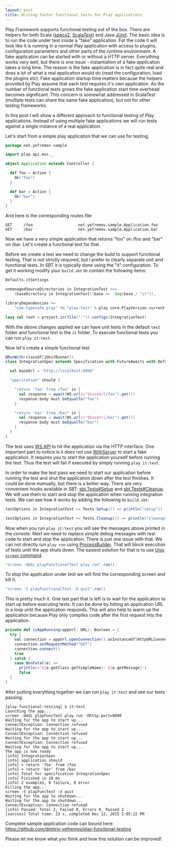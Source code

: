 ```yaml
---
layout: post
title: Writing faster functional tests for Play applications
---
```


Play Framework supports functional testing out of the box. There are helpers for both
Scala ([specs2](https://www.playframework.com/documentation/2.4.x/ScalaFunctionalTestingWithSpecs2), 
[ScalaTest](https://www.playframework.com/documentation/2.4.x/ScalaFunctionalTestingWithScalaTest)) and Java
[JUnit](https://www.playframework.com/documentation/2.4.x/JavaFunctionalTest). The basic idea is to run the code under
test inside a "fake" application. For the code it will look like it is running in a normal Play application with access
to plugins, configuration parameters and other parts of the runtime environment. A fake application can be started with
or without a HTTP server. Everything works very well, but there is one issue - instantiation of a fake application takes
a long time. The reason is the fake application is in fact quite real and does a lot of what a real application would do
(read the configuration, load the plugins etc). Fake application startup time matters because the helpers provided by
Play assume that each test requires it's own application. As the number of functional tests grows the fake application
start time overhead becomes significant. This concern is somewhat addressed in ScalaTest (multiple tests can share the
same fake application), but not for other testing frameworks.

In this post I will show a different approach to functional testing of Play applications. Instead of using multiple fake
applications we will run tests against a single instance of a real application.

Let's start from a simple play application that we can use for testing;

```scala
package net.yefremov.sample

import play.api.mvc._

object Application extends Controller {

  def foo = Action {
    Ok("foo")
  }

  def bar = Action {
    Ok("bar")
  }
}
```

And here is the corresponding routes file:

```
GET     /foo                    net.yefremov.sample.Application.foo
GET     /bar                    net.yefremov.sample.Application.bar
```

Now we have a very simple application that returns "foo" on /foo and "bar" on /bar. Let's create a functional test for that.

Before we create a test we need to change the build to support functional testing. That is not strictly required, but I
prefer to clearly separate unit and functional tests. In SBT it is typically done using the "it" configuration. To get it 
working modify your `build.sbt` to contain the following items:

```scala
Defaults.itSettings

unmanagedSourceDirectories in IntegrationTest <<=
    (baseDirectory in IntegrationTest)(base =>  Seq(base / "it")),

libraryDependencies +=
    "com.typesafe.play" %% "play-test" % play.core.PlayVersion.current % "it",

lazy val root = project.in(file(".")).configs(IntegrationTest)
```

With the above changes applied we can have unit tests in the default `test` folder and functional test in the `it` folder.
To execute functional tests you can run `play it:test`.
 
Now let's create a simple functional test.

```scala
@RunWith(classOf[JUnitRunner])
class IntegrationSpec extends Specification with FutureAwaits with DefaultAwaitTimeout {

  val baseUrl = "http://localhost:9000"

  "application" should {

    "return 'foo' from /foo" in {
      val response = await(WS.url(s"$baseUrl/foo").get())
      response.body must beEqualTo("foo")
    }

    "return 'bar' from /bar" in {
      val response = await(WS.url(s"$baseUrl/bar").get())
      response.body must beEqualTo("bar")
    }
  }
}
```

The test uses [WS API](https://www.playframework.com/documentation/2.4.x/ScalaWS) to hit the application
via the HTTP interface. One important part to notice is it does not use
[WithServer](https://www.playframework.com/documentation/2.4.x/api/scala/index.html#play.api.test.WithServer) to start a
fake application. It requires you to start the application yourself before running the test. Thus the test will fail if
executed by simply running `play it:test`.
 
In order to make the test pass we need to start our application before running the test and shut the application down
after the test finishes. It could be done manually, but there is a better way. There are very convenient hooks available
in SBT: [sbt.Tests#Setup](http://www.scala-sbt.org/0.13/api/index.html#sbt.Tests$$Setup) and
[sbt.Tests#Cleanup](http://www.scala-sbt.org/0.13/api/index.html#sbt.Tests$$Cleanup). We will use them to start and stop
the application when running integration tests. We can see how it works by adding the following to `build.sbt`:

```scala
testOptions in IntegrationTest += Tests.Setup(() => println("setup"))

testOptions in IntegrationTest += Tests.Cleanup(() => println("cleanup"))
```

Now when you run `play it:test` you will see the messages above printed in the console. Next we need to replace simple
debug messages with real code to start and stop the application. There is just one issue with that. We can not directly
run `play run` using [ProcessBuilder](http://www.scala-sbt.org/0.13/api/index.html#sbt.ProcessBuilder). That will block
execution of tests until the app shuts down. The easiest solution for that is to use
[Unix `screen` command](https://www.gnu.org/software/screen/manual/screen.html).

```scala
"screen -dmSL playFunctionalTest play run".run()
```

To stop the application under test we will find the corresponding screen and kill it.

```scala
"screen -S playFunctionalTest -X quit".run()
```

This is pretty much it. One last part that is left is to wait for the application to start up before executing tests. It
can be done by hitting an application URL in a loop until the application responds. This will also help to warm up the
application because Play only compiles code after the first request hits the application.

```scala
private def isAppRunning(appUrl: URL): Boolean = {
  try {
    val connection = appUrl.openConnection().asInstanceOf[HttpURLConnection]
    connection.setRequestMethod("GET")
    connection.connect()
    true
  } catch {
    case NonFatal(e) =>
      println(s"${e.getClass.getSimpleName}: ${e.getMessage}")
      false
  }
}
```

After putting everything together we can run `play it:test` and see our tests passing.

```
[play-functional-testing] $ it:test
Launching the app...
screen -dmSL playFuncTest play run -Dhttp.port=9000
Waiting for the app to start up...
ConnectException: Connection refused
Waiting for the app to start up...
ConnectException: Connection refused
Waiting for the app to start up...
ConnectException: Connection refused
Waiting for the app to start up...
The app is now ready
[info] IntegrationSpec
[info] application should
[info] + return 'foo' from /foo
[info] + return 'bar' from /bar
[info] Total for specification IntegrationSpec
[info] Finished in 18 ms
[info] 2 examples, 0 failure, 0 error
Killing the app...
screen -S playFuncTest -X quit
Waiting for the app to shutdown...
Waiting for the app to shutdown...
ConnectException: Connection refused
[info] Passed: Total 2, Failed 0, Errors 0, Passed 2
[success] Total time: 22 s, completed Dec 12, 2015 2:05:22 PM
```

Complete sample application code can bound here: https://github.com/dmitriy-yefremov/play-functional-testing

Please let me know what you think and how this solution can be improved!
